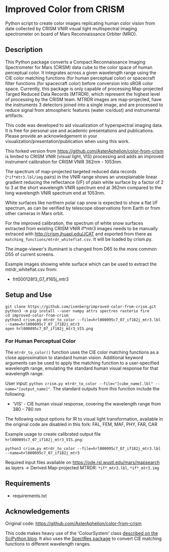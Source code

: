 # Improved Color from CRISM
Python script to create color images replicating human color vision from date collected by CRISM VNIR visual light multispectral imaging spectrometer on board of Mars Reconnaissance Orbiter (MRO).

## Description

This Python package converts a Compact Reconnaissance Imaging Spectrometer for Mars (CRISM) data cube to the color space of human perceptual color. It integrates across a given wavelength range using the CIE color matching functions (for human perceptual color) or spacecraft filter functions (for spacecraft color) before conversion into sRGB color space. Currently, this package is only capable of processing Map-projected Targed Reduced Data Records (MTRDR), which represent the highest level of processing by the CRISM team. MTRDR images are map-projected, have the instruments 3 detectors joined into a single image, and are processed to reduce signal from atmospheric features (water ice/dust) and instrumental artifacts.

This code was developed to aid visualization of hyperspectral imaging data. It is free for personal use and academic presentations and publications. Please provide an acknowledgement in your visualization/presentation/publication when using this work.

This forked version from https://github.com/AsterAphelion/color-from-crism is limited to CRISM VNIR (visual light, VIS) processing and adds an improved instrument calibration for CRISM VNIR 362nm - 1053nm.

The spectrum of map-projected targeted reduced data records (`*if*mtr3.lbl/img` pairs) in the VNIR range shows an unexplainable linear gradient reducing the reflectance (I/F) of plain white surface by a factor of 2 to 3 at the short wavelength VNIR spectrum end at 362nm compared to the long wavelength VNIR spectrum end at 1053nm.

White surfaces like northern polar cap snow is expected to show a flat I/F spectrum, as can be verified by telescope observations form Earth or from other cameras in Mars orbit.

For the improved calibration, the spectrum of white snow surfaces extracted from existing CRISM VNIR if*mtr3 images needs to be manually extraced with http://crism.jhuapl.edu/JCAT and exported from there as `matching_functions/mtrdr_whiteflat.csv`. It will be loaded by crism.py.

The image-viewer's illuminant is changed from D65 to the more common D55 of current screens.

Example images showing white surface which can be used to extract the mtrdr_whiteflat.csv from:
* frt000128f3_07_if165j_mtr3

## Setup and Use

```
git clone https://github.com/isenberg/improved-color-from-crism.git
python3 -m pip install --user numpy attrs spectres rasterio fire
cd improved-color-from-crism
python3 crism.py mtrdr_to_color --file=hrl000095c7_07_if182j_mtr3.lbl --name=hrl000095c7_07_if182j_mtr3
open hrl000095c7_07_if182j_mtr3_VIS.png
```

### For Human Perceptual Color

The `mtrdr_to_color()` function uses the CIE color matching functions as a close approximation to standard human vision. Additional keyword arguments can be used to apply the matching function to a user-specified wavelength range, emulating the standard human visual response for that wavelength range. 

User input: `python crism.py mtrdr_to_color --file="[cube_name].lbl" --name="[output_name]"`. The standard outputs from this function include the following:

- 'VIS' - CIE human visual response, covering the wavelength range from 380 - 780 nm

The following output options for IR to visual light transformation, available in the original code are disabled in this fork: FAL, FEM, MAF, PHY, FAR, CAR

Example usage to create calibrated output file `hrl000095c7_07_if182j_mtr3_VIS.png`:
```
python3 crism.py mtrdr_to_color --file=hrl000095c7_07_if182j_mtr3.lbl --name=hrl000095c7_07_if182j_mtr3
```

Required input files available on https://ode.rsl.wustl.edu/mars/mapsearch as layers -> Derived Map-projected MTRDR: `*if*_mtr3.lbl`, `*if*_mtr3.img`

## Requirements
- requirements.txt

## Acknowledgements
Original code: https://github.com/AsterAphelion/color-from-crism 

This code makes heavy use of the 'ColourSystem' class [described on the SciPython blog](https://scipython.com/blog/converting-a-spectrum-to-a-colour/). It also uses the [SpectRes package](https://spectres.readthedocs.io/en/latest/) to convert CIE matching functions to different wavelength ranges. 
